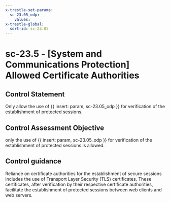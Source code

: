 ```yaml
---
x-trestle-set-params:
  sc-23.05_odp:
    values:
x-trestle-global:
  sort-id: sc-23.05
---
```


# sc-23.5 - \[System and Communications Protection\] Allowed Certificate Authorities

## Control Statement

Only allow the use of {{ insert: param, sc-23.05_odp }} for verification of the establishment of protected sessions.

## Control Assessment Objective

only the use of {{ insert: param, sc-23.05_odp }} for verification of the establishment of protected sessions is allowed.

## Control guidance

Reliance on certificate authorities for the establishment of secure sessions includes the use of Transport Layer Security (TLS) certificates. These certificates, after verification by their respective certificate authorities, facilitate the establishment of protected sessions between web clients and web servers.
